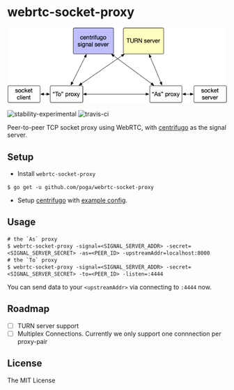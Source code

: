 # webrtc-socket-proxy

![How it works](how.png)

![stability-experimental](https://img.shields.io/badge/stability-experimental-orange.svg)
![travis-ci](https://travis-ci.org/poga/webrtc-socket-proxy.svg?branch=master)

Peer-to-peer TCP socket proxy using WebRTC, with [centrifugo](https://centrifugal.github.io/centrifugo/) as the signal server.

## Setup

* Install `webrtc-socket-proxy`

```
$ go get -u github.com/poga/webrtc-socket-proxy
```

* Setup [centrifugo](https://github.com/centrifugal/centrifugo/releases) with [example config](config.centrifugo.test.json).

## Usage

```
# the `As` proxy
$ webrtc-socket-proxy -signal=<SIGNAL_SERVER_ADDR> -secret=<SIGNAL_SERVER_SECRET> -as=<PEER_ID> -upstreamAddr=localhost:8000
# the `To` proxy
$ webrtc-socket-proxy -signal=<SIGNAL_SERVER_ADDR> -secret=<SIGNAL_SERVER_SECRET> -to=<PEER_ID> -listen=:4444
```

You can send data to your `<upstreamAddr>` via connecting to `:4444` now.

## Roadmap

- [ ] TURN server support
- [ ] Multiplex Connections. Currently we only support one connnection per proxy-pair

## License

The MIT License